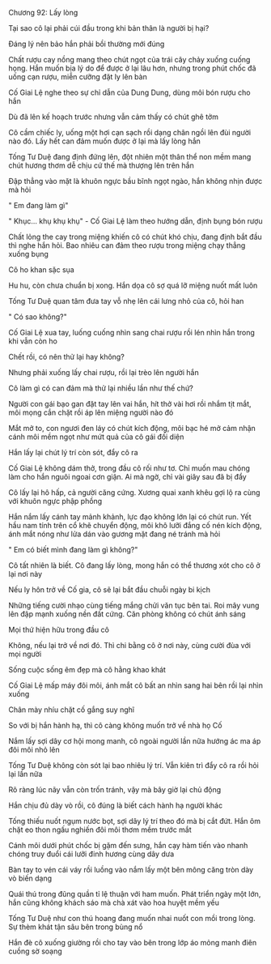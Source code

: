 




Chương 92: Lấy lòng

Tại sao cô lại phải cúi đầu trong khi bản thân là người bị hại?

Đáng lý nên bảo hắn phải bồi thường mới đúng

Chất rượu cay nồng mang theo chút ngọt của trái cây chảy xuống cuống họng. Hắn muốn bịa lý do để được ở lại lâu hơn, nhưng trong phút chốc đã uống cạn rượu, miễn cưỡng đặt ly lên bàn

Cố Giai Lệ nghe theo sự chỉ dẫn của Dung Dung, dùng môi bón rượu cho hắn

Dù đã lên kế hoạch trước nhưng vẫn cảm thấy có chút ghê tởm

Cô cầm chiếc ly, uống một hơi cạn sạch rồi dạng chân ngồi lên đùi người nào đó. Lấy hết can đảm muốn được ở lại mà lấy lòng hắn



Tống Tư Duệ đang định đứng lên, đột nhiên một thân thể non mềm mang chút hương thơm dễ chịu cứ thế mà thượng lên trên hắn

Đập thẳng vào mặt là khuôn ngực bầu bĩnh ngọt ngào, hắn không nhịn được mà hỏi

" Em đang làm gì"

" Khục... khụ khụ khụ" - Cố Giai Lệ làm theo hướng dẫn, định bụng bón rượu

Chất lỏng the cay trong miệng khiến cô có chút khó chịu, đang định bắt đầu thì nghe hắn hỏi. Bao nhiêu can đảm theo rượu trong miệng chạy thẳng xuống bụng

Cô ho khan sặc sụa

Hu hu, còn chưa chuẩn bị xong. Hắn dọa cô sợ quá lỡ miệng nuốt mất luôn

Tống Tư Duệ quan tâm đưa tay vỗ nhẹ lên cái lưng nhỏ của cô, hỏi han

" Có sao không?"

Cố Giai Lệ xua tay, luống cuống nhìn sang chai rượu rồi lén nhìn hắn trong khi vẫn còn ho

Chết rồi, có nên thử lại hay không?

Nhưng phải xuống lấy chai rượu, rồi lại trèo lên người hắn

Cô làm gì có can đảm mà thử lại nhiều lần như thế chứ?

Người con gái bạo gan đặt tay lên vai hắn, hít thở vài hơi rồi nhắm tịt mắt, môi mọng cắn chặt rồi áp lên miệng người nào đó

Mắt mở to, con ngươi đen láy có chút kích động, môi bạc hé mở cảm nhận cánh môi mềm ngọt như mứt quả của cô gái đối diện

Hắn lấy lại chút lý trí còn sót, đẩy cô ra

Cố Giai Lệ không dám thở, trong đầu cô rối như tơ. Chỉ muốn mau chóng làm cho hắn nguôi ngoai cơn giận. Ai mà ngờ, chỉ vài giây sau đã bị đẩy

Cô lấy lại hô hấp, cả người căng cứng. Xương quai xanh khêu gợi lộ ra cùng với khuôn ngực phập phồng

Hắn nắm lấy cánh tay mảnh khảnh, lực đạo không lớn lại có chút run. Yết hầu nam tính trên cổ khẽ chuyển động, môi khô lưỡi đắng cố nén kích động, ánh mắt nóng như lửa dán vào gương mặt đang né tránh mà hỏi

" Em có biết mình đang làm gì không?"

Cô tất nhiên là biết. Cô đang lấy lòng, mong hắn có thể thương xót cho cô ở lại nơi này

Nếu ly hôn trở về Cố gia, cô sẽ lại bắt đầu chuỗi ngày bi kịch

Những tiếng cười nhạo cùng tiếng mắng chửi văn tục bên tai. Roi mây vung lên đập mạnh xuống nền đất cứng. Căn phòng không có chút ánh sáng

Mọi thứ hiện hữu trong đầu cô

Không, nếu lại trở về nơi đó. Thì chi bằng cô ở nơi này, cùng cười đùa với mọi người

Sống cuộc sống êm đẹp mà cô hằng khao khát

Cố Giai Lệ mấp máy đôi môi, ánh mắt cô bất an nhìn sang hai bên rồi lại nhìn xuống

Chân mày nhíu chặt cố gắng suy nghĩ

So với bị hắn hành hạ, thì cô càng không muốn trở về nhà họ Cố

Nắm lấy sợi dây cơ hội mong manh, cô ngoài người lần nữa hướng ác ma áp đôi môi nhỏ lên

Tống Tư Duệ không còn sót lại bao nhiêu lý trí. Vẫn kiên trì đẩy cô ra rồi hỏi lại lần nữa

Rõ ràng lúc nãy vẫn còn trốn tránh, vậy mà bây giờ lại chủ động

Hắn chịu đủ dày vò rồi, cô đúng là biết cách hành hạ người khác

Tống thiếu nuốt ngụm nước bọt, sợi dây lý trí theo đó mà bị cắt đứt. Hắn ôm chặt eo thon ngấu nghiến đôi môi thơm mềm trước mắt

Cánh môi dưới phút chốc bị gặm đến sưng, hắn cạy hàm tiến vào nhanh chóng truy đuổi cái lưỡi đinh hương cùng dây dưa

Bàn tay to vén cái váy rồi luồng vào nắm lấy một bên mông căng tròn dày vò biến dạng

Quái thú trong đũng quần tỉ lệ thuận với ham muốn. Phát triển ngày một lớn, hắn cũng không khách sáo mà chà xát vào hoa huyệt mềm yếu

Tống Tư Duệ như con thú hoang đang muốn nhai nuốt con mồi trong lòng. Sự thèm khát tận sâu bên trong bùng nổ

Hắn đè cô xuống giường rồi cho tay vào bên trong lớp áo mỏng manh điên cuồng sờ soạng




